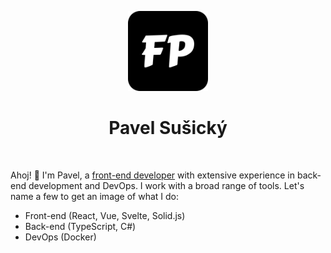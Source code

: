 <p align="center">
  <a href="https://frontendista.cz">
    <img src="https://raw.githubusercontent.com/frontendista/frontendista.cz/main/apps/web/public/favicon.svg" alt="Frontendista.cz logo" height="128">
  </a>
  <h1 align="center">Pavel Sušický</h1>
  <p align="center">
    <a aria-label="Wakatime" href="https://wakatime.com/@susickypavel">
      <img alt="" src="https://wakatime.com/badge/user/4673a2b2-f835-48a8-bc2a-d47028816c09.svg?style=for-the-badge">
    </a>
  </p>
</p>

Ahoj! 👋 I'm Pavel, a [front-end developer](https://github.com/frontendista/frontendista.cz) with extensive experience in back-end development and DevOps.
I work with a broad range of tools. Let's name a few to get an image of what I do:

- Front-end (React, Vue, Svelte, Solid.js)
- Back-end (TypeScript, C#)
- DevOps (Docker)
